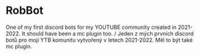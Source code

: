 # RobBot
 One of my first discord bots for my YOUTUBE community created in 2021-2022. It should have been a mc plugin too. / Jeden z mých prvních discord botů pro mojí YTB komunitu vytvořený v letech 2021-2022. Měl to být také mc plugin.
